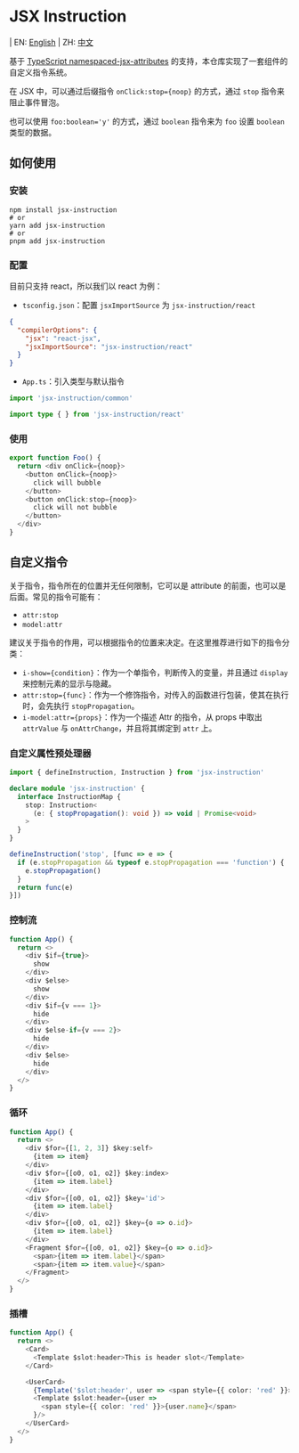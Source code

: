 # JSX Instruction

| EN: [English](../README.md)
| ZH: [中文](./README.zh_CN.md)

基于 [TypeScript namespaced-jsx-attributes](https://devblogs.microsoft.com/typescript/announcing-typescript-5-1-rc/#namespaced-jsx-attributes) 的支持，本仓库实现了一套组件的自定义指令系统。

在 JSX 中，可以通过后缀指令 `onClick:stop={noop}` 的方式，通过 `stop` 指令来阻止事件冒泡。

也可以使用 `foo:boolean='y'` 的方式，通过 `boolean` 指令来为 `foo` 设置 `boolean` 类型的数据。

## 如何使用

### 安装

```shell
npm install jsx-instruction
# or
yarn add jsx-instruction
# or
pnpm add jsx-instruction
```

### 配置

目前只支持 react，所以我们以 react 为例：

* `tsconfig.json`：配置 `jsxImportSource` 为 `jsx-instruction/react`
```json
{
  "compilerOptions": {
    "jsx": "react-jsx",
    "jsxImportSource": "jsx-instruction/react"
  }
}
```
* `App.ts`：引入类型与默认指令
```typescript jsx
import 'jsx-instruction/common'

import type { } from 'jsx-instruction/react'
```

### 使用

```typescript jsx
export function Foo() {
  return <div onClick={noop}>
    <button onClick={noop}>
      click will bubble
    </button>
    <button onClick:stop={noop}>
      click will not bubble
    </button>
  </div>
}
```

## 自定义指令

关于指令，指令所在的位置并无任何限制，它可以是 attribute 的前面，也可以是后面。常见的指令可能有：
* `attr:stop`
* `model:attr`

建议关于指令的作用，可以根据指令的位置来决定。在这里推荐进行如下的指令分类：
* `i-show={condition}`：作为一个单指令，判断传入的变量，并且通过 `display` 来控制元素的显示与隐藏。
* `attr:stop={func}`：作为一个修饰指令，对传入的函数进行包装，使其在执行时，会先执行 `stopPropagation`。
* `i-model:attr={props}`：作为一个描述 Attr 的指令，从 props 中取出 `attrValue` 与 `onAttrChange`，并且将其绑定到 `attr` 上。

### 自定义属性预处理器

```typescript
import { defineInstruction, Instruction } from 'jsx-instruction'

declare module 'jsx-instruction' {
  interface InstructionMap {
    stop: Instruction<
      (e: { stopPropagation(): void }) => void | Promise<void>
    >
  }
}

defineInstruction('stop', [func => e => {
  if (e.stopPropagation && typeof e.stopPropagation === 'function') {
    e.stopPropagation()
  }
  return func(e)
}])
```

### 控制流

```typescript jsx
function App() {
  return <>
    <div $if={true}>
      show
    </div>
    <div $else>
      show
    </div>
    <div $if={v === 1}>
      hide
    </div>
    <div $else-if={v === 2}>
      hide
    </div>
    <div $else>
      hide
    </div>
  </>
}
```

### 循环

```typescript jsx
function App() {
  return <>
    <div $for={[1, 2, 3]} $key:self>
      {item => item}
    </div>
    <div $for={[o0, o1, o2]} $key:index>
      {item => item.label}
    </div>
    <div $for={[o0, o1, o2]} $key='id'>
      {item => item.label}
    </div>
    <div $for={[o0, o1, o2]} $key={o => o.id}>
      {item => item.label}
    </div>
    <Fragment $for={[o0, o1, o2]} $key={o => o.id}>
      <span>{item => item.label}</span>
      <span>{item => item.value}</span>
    </Fragment>
  </>
}
```

### 插槽

```typescript jsx
function App() {
  return <>
    <Card>
      <Template $slot:header>This is header slot</Template>
    </Card>

    <UserCard>
      {Template('$slot:header', user => <span style={{ color: 'red' }}>{user.name}</span>)}
      <Template $slot:header={user =>
        <span style={{ color: 'red' }}>{user.name}</span>
      }/>
    </UserCard>
  </>
}
```
